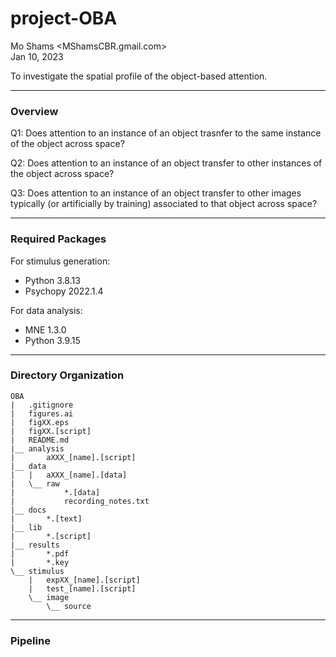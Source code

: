 # project-OBA

Mo Shams <MShamsCBR.gmail.com>  
Jan 10, 2023

To investigate the spatial profile of the object-based attention.

---

### Overview
Q1: Does attention to an instance of an object trasnfer to the same 
instance of the object across space?

Q2: Does attention to an instance of an object transfer to other instances 
of the object across space?

Q3: Does attention to an instance of an object transfer to other images 
typically (or artificially by training) associated to that object across space?

---

### Required Packages
For stimulus generation:
- Python 3.8.13
- Psychopy 2022.1.4

For data analysis:
- MNE 1.3.0
- Python 3.9.15

---

### Directory Organization
```
OBA
|   .gitignore
|   figures.ai
|   figXX.eps
|   figXX.[script]
|   README.md
|__ analysis
|       aXXX_[name].[script]
|__ data
|   |   aXXX_[name].[data]
|   \__ raw
|           *.[data]
|           recording_notes.txt   
|__ docs
|       *.[text]
|__ lib
|       *.[script]
|__ results
|       *.pdf
|       *.key
\__ stimulus
    |   expXX_[name].[script]
    |   test_[name].[script]
    \__ image
        \__ source
```
---

### Pipeline
            